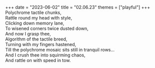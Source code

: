 +++
date = "2023-06-02"
title = "02.06.23"
themes = ["playful"]
+++
Polychrome tactile chunks,  
Rattle round my head with style,  
Clicking down memory lane,  
To wisened corners twice dusted down,  
And now I grasp thee,  
Algorithm of the tactile breed,  
Turning with my fingers hastened,  
Till the polychrome mosaic sits still in tranquil rows...  
And I crush thee into squirming chaos,  
And rattle on with speed in tow.

